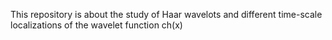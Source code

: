 This repository is about the study of Haar wavelots and different time-scale localizations of the wavelet function ch(x)
